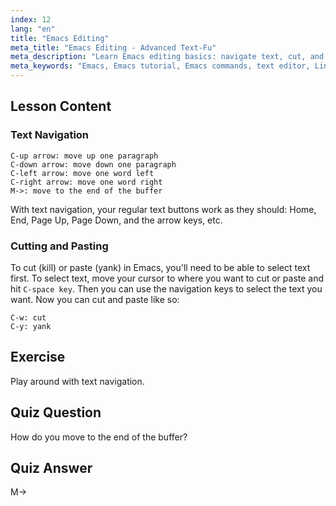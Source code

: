 ```yaml
---
index: 12
lang: "en"
title: "Emacs Editing"
meta_title: "Emacs Editing - Advanced Text-Fu"
meta_description: "Learn Emacs editing basics: navigate text, cut, and paste efficiently. This beginner-friendly guide helps you master essential Emacs commands for Linux."
meta_keywords: "Emacs, Emacs tutorial, Emacs commands, text editor, Linux editor, Emacs navigation, beginner Emacs, Emacs guide"
---
```


## Lesson Content

### Text Navigation

```
C-up arrow: move up one paragraph
C-down arrow: move down one paragraph
C-left arrow: move one word left
C-right arrow: move one word right
M->: move to the end of the buffer
```

With text navigation, your regular text buttons work as they should: Home, End, Page Up, Page Down, and the arrow keys, etc.

### Cutting and Pasting

To cut (kill) or paste (yank) in Emacs, you'll need to be able to select text first. To select text, move your cursor to where you want to cut or paste and hit `C-space key`. Then you can use the navigation keys to select the text you want. Now you can cut and paste like so:

```
C-w: cut
C-y: yank
```

## Exercise

Play around with text navigation.

## Quiz Question

How do you move to the end of the buffer?

## Quiz Answer

M->
